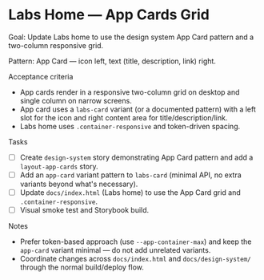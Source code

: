 # Labs Home — App Cards Grid

Goal: Update Labs home to use the design system App Card pattern and a two-column responsive grid.

Pattern: App Card — icon left, text (title, description, link) right.

Acceptance criteria
- App cards render in a responsive two-column grid on desktop and single column on narrow screens.
- App card uses a `labs-card` variant (or a documented pattern) with a left slot for the icon and right content area for title/description/link.
- Labs home uses `.container-responsive` and token-driven spacing.

Tasks
- [ ] Create `design-system` story demonstrating App Card pattern and add a `layout-app-cards` story.
- [ ] Add an `app-card` variant pattern to `labs-card` (minimal API, no extra variants beyond what's necessary).
- [ ] Update `docs/index.html` (Labs home) to use the App Card grid and `.container-responsive`.
- [ ] Visual smoke test and Storybook build.

Notes
- Prefer token-based approach (use `--app-container-max`) and keep the `app-card` variant minimal — do not add unrelated variants.
- Coordinate changes across `docs/index.html` and `docs/design-system/` through the normal build/deploy flow.
